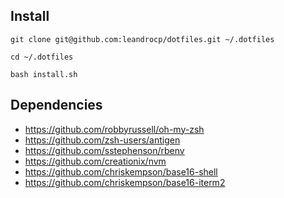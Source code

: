 ## Install

```
git clone git@github.com:leandrocp/dotfiles.git ~/.dotfiles

cd ~/.dotfiles

bash install.sh
```

## Dependencies
* https://github.com/robbyrussell/oh-my-zsh
* https://github.com/zsh-users/antigen
* https://github.com/sstephenson/rbenv
* https://github.com/creationix/nvm
* https://github.com/chriskempson/base16-shell
* https://github.com/chriskempson/base16-iterm2
